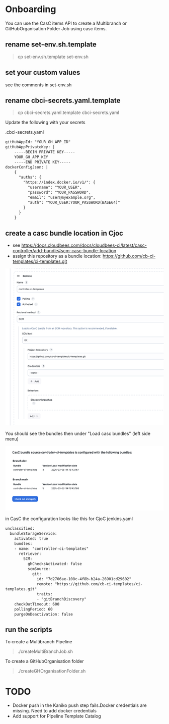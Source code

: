 # Onboarding

You can use the CasC items API to create a Multibranch or GitHubOrganisation Folder Job using casc items.

## rename set-env.sh.template

> cp set-env.sh.template set-env.sh

## set your custom values

see the comments in set-env.sh

## rename cbci-secrets.yaml.template

> cp cbci-secrets.yaml.template  cbci-secrets.yaml

Update the following with your secrets

.cbci-secrets.yaml
```
gitHubAppId: "YOUR_GH_APP_ID"
gitHubAppPrivateKey: |
    -----BEGIN PRIVATE KEY-----
    YOUR_GH_APP_KEY
    -----END PRIVATE KEY-----
dockerConfigJson: |
    {
      "auths": {
        "https://index.docker.io/v1/": {
          "username": "YOUR_USER",
          "password": "YOUR_PASSWORD",
          "email": "user@myexample.org",
          "auth": "YOUR_USER:YOUR_PASSWORD(BASE64)"
        }
      }
    }
```

## create a casc bundle location in Cjoc

* see https://docs.cloudbees.com/docs/cloudbees-ci/latest/casc-controller/add-bundle#scm-casc-bundle-location 
* assign this repository as a bundle location: https://github.com/cb-ci-templates/ci-templates.git

![CJOC-BundleLocatinSCM.png](../images/CJOC-BundleLocatinSCM.png)

You should see the bundles then under "Load casc bundles" (left side menu)

![CJOC-LoadCasCBunlde.png](../images/CJOC-LoadCasCBunlde.png)

in CasC the configuration looks like this for CjoC jenkins.yaml

```
unclassified:
  bundleStorageService:
    activated: true
    bundles:
    - name: "controller-ci-templates"
      retriever:
        SCM:
          ghChecksActivated: false
          scmSource:
            git:
              id: "7d2706ae-108c-4f8b-b24a-26901cd29602"
              remote: "https://github.com/cb-ci-templates/ci-templates.git"
              traits:
              - "gitBranchDiscovery"
    checkOutTimeout: 600
    pollingPeriod: 60
    purgeOnDeactivation: false

```


## run the scripts

To create a Multibranch Pipeline
> ./createMultiBranchJob.sh


To create a GitHubOrganisation folder
> ./createGHOrganisationFolder.sh


# TODO

* Docker push in the Kaniko push step fails.Docker credentials are missing. Need to add docker credentials
* Add support for Pipeline Template Catalog 



